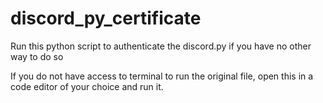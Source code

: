 # discord_py_certificate
Run this python script to authenticate the discord.py if you have no other way to do so

If you do not have access to terminal to run the original file, open this in a code editor of your choice and run it.
